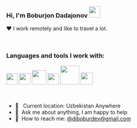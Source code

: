### Hi, I'm Boburjon Dadajonov <img src="https://media1.giphy.com/media/w1OBpBd7kJqHrJnJ13/giphy.gif?cid=ecf05e47iuzyjq796uz7yynzwm6n8rpaird2xl8wb8eofh2a&rid=giphy.gif&ct=s" width="30px">

❤️ I work remotely and like to travel a lot.



<br />

### Languages and tools I work with:

<code><img src="https://cdn-icons-png.flaticon.com/512/174/174854.png?w=360" width="30px"></code>
<code><img src="https://upload.wikimedia.org/wikipedia/commons/thumb/6/62/CSS3_logo.svg/800px-CSS3_logo.svg.png" width="30px"></code>
<code><img src="https://upload.wikimedia.org/wikipedia/commons/thumb/9/96/Sass_Logo_Color.svg/1280px-Sass_Logo_Color.svg.png" width="38px"></code>
<code><img src="https://brandslogos.com/wp-content/uploads/thumbs/bootstrap-logo-vector.svg" width="30px"></code>
<code><img src="https://1000logos.net/wp-content/uploads/2020/09/JavaScript-Logo.png" width="50px"></code>
<code><img src="https://upload.wikimedia.org/wikipedia/commons/thumb/a/a7/React-icon.svg/2300px-React-icon.svg.png" width="32px"></code>

<br />

- 📍 &nbsp; Current location: Uzbekistan Anywhere
- 📝&nbsp; Ask me about anything, I am happy to help
- 📨&nbsp; How to reach me: [@djboburdev@gmail.com](https://www.instagram.com/dj.boburjon/)
